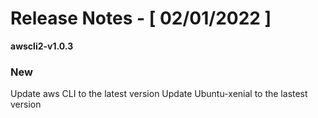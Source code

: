 # Release Notes - [ 02/01/2022 ]

**awscli2-v1.0.3**

### New
Update aws CLI to the latest version
Update Ubuntu-xenial to the lastest version

